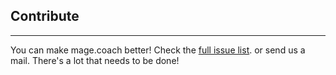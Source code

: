 ## Contribute
* * *

<amp-img noloading width="180" height="151" alt="Contribute, make Mage.coach better!" layout="responsive" src="{{site.static-url}}/img/coach/penguin_sponsors.svg" class="pull-left img-big"></amp-img>

You can make mage.coach better! Check the [full issue list](https://github.com/magecoach/mage.coach.github.io/issues). or send us a mail. There's a lot that needs to be done!
